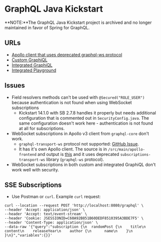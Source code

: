 # GraphQL Java Kickstart


**NOTE:**The GraphQL Java Kickstart project is archived and no longer maintained in favor of Spring for GraphQL.


## URLs

* [Apollo client that uses deprecated graphql-ws protocol](http://localhost:8080/apollo/index.html)
* [Custom GraphiQL](http://localhost:8080/custom-graphiql.html)
* [Integrated GraphiQL](http://localhost:8080/graphiql)
* [Integrated Playground](http://localhost:8080/playground)

## Issues

* Field resolvers methods can't be used with `@Secured("ROLE_USER")` because authentication is not found when using WebSocket subscriptions
	- Kickstart 14.1.0 with SB 2.7.8 handles it properly but needs additional configuration that is commented out in `SecurityConfig.java`. The same configuration doesn't work here - authentication is not found at all for subscriptions.
* WebSocket subscriptions in Apollo v3 client from `graphql-core` don't work.
	- `graphql-transport-ws` protocol not supported: [GitHub Issue](https://github.com/graphql-java-kickstart/graphql-java-servlet/issues/455).
	- It has it's own Apollo client. The source is in `/src/main/apollo-frontend` and output is [this](http://localhost:8080/apollo/index.html) and it uses deprecated `subscriptions-transport-ws` library (`graphql-ws` protocol).
* WebSocket subscriptions in both custom and integrated GraphiQL don't work well with security.

## SSE Subscriptions

* Use Postman or `curl`. Example `curl` request:

```
curl --location --request POST 'http://localhost:8080/graphql' \
--header 'Accept: application/json' \
--header 'Accept: text/event-stream' \
--header 'Cookie: JSESSIONID=C60A92B851B60DEDF8510395A3BDE7F5' \
--header 'Content-Type: application/json' \
--data-raw '{"query":"subscription {\n  randomPost {\n    title\n    content\n    releaseYear\n    author {\n      name\n    }\n  }\n}","variables":{}}'
```